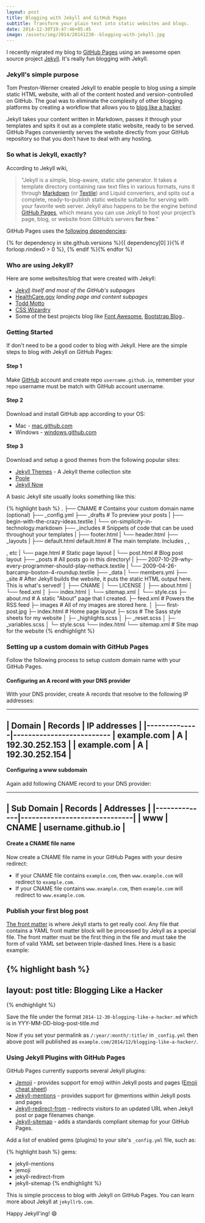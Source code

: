 ```yaml
---
layout: post
title: Blogging with Jekyll and GitHub Pages
subtitle: Transform your plain text into static websites and blogs.
date: 2014-12-30T19:47:46+05:45
image: /assets/img/2014/20141230--blogging-with-jekyll.jpg
---
```


I recently migrated my blog to [GitHub Pages](//pages.github.com) using an awesome open source project [Jekyll](http://jekyllrb.com). It's really fun blogging with Jekyll.

### Jekyll's simple purpose

Tom Preston-Werner created Jekyll to enable people to blog using a simple static HTML website, with all of the content hosted and version-controlled on GitHub. The goal was to eliminate the complexity of other blogging platforms by creating a workflow that allows you to [blog like a hacker](http://tom.preston-werner.com/2008/11/17/blogging-like-a-hacker.html).

Jekyll takes your content written in Markdown, passes it through your templates and spits it out as a complete static website, ready to be served. GitHub Pages conveniently serves the website directly from your GitHub repository so that you don’t have to deal with any hosting.

### So what is Jekyll, exactly?

According to Jekyll wiki, 
> "Jekyll is a simple, blog-aware, static site generator. It takes a template directory containing raw text files in various formats, runs it through [Markdown](http://daringfireball.net/projects/markdown/) (or [Textile](http://redcloth.org/textile)) and Liquid converters, and spits out a complete, ready-to-publish static website suitable for serving with your favorite web server. Jekyll also happens to be the engine behind [GitHub Pages](http://pages.github.com/), which means you can use Jekyll to host your project’s page, blog, or website from GitHub’s servers **for free**."

GitHub Pages uses the [following dependencies](//pages.github.com/versions/):

{% for dependency in site.github.versions %}{{ dependency[0] }}{% if forloop.rindex0 > 0 %}, {% endif %}{% endfor %}

### Who are using Jekyll?

Here are some websites/blog that were created with Jekyll:

* [Jekyll](http://jekyllrb.com/) *itself and most of the GitHub's subpages*
* [HealthCare.gov](https://www.healthcare.gov/) *landing page and content subpages*
* [Todd Motto](http://toddmotto.com/)
* [CSS Wizardry](http://csswizardry.com/)
* Some of the best projects blog like [Font Awesome](http://blog.fontawesome.io/), [Bootstrap Blog](http://blog.getbootstrap.com/)..

### Getting Started

If don't need to be a good coder to blog with Jekyll. Here are the simple steps to blog with Jekyll on GitHub Pages:

#### Step 1

Make [GitHub](//github.com) account and create repo `username.github.io`, remember your repo username must be match with GitHub account username.

#### Step 2

Download and install GitHub app according to your OS:

* Mac - [mac.github.com](//mac.github.com)
* Windows - [windows.github.com](//windows.github.com)

#### Step 3

Download and setup a good themes from the following popular sites:

* [Jekyll Themes](http://jekyllthemes.org/) - A Jekyll theme collection site
* [Poole](http://getpoole.com/)
* [Jekyll Now](http://www.jekyllnow.com/)

A basic Jekyll site usually looks something like this:

{% highlight bash %}
.
├── CNAME # Contains your custom domain name (optional)
├── _config.yml
├── _drafts # To preview your posts
|   ├── begin-with-the-crazy-ideas.textile
|   └── on-simplicity-in-technology.markdown
├── _includes # Snippets of code that can be used throughout your templates
|   ├── footer.html
|   └── header.html
├── _layouts
|   ├── default.html default.html # The main template. Includes <head>, <navigation>, <footer>, etc
|   └── page.html # Static page layout
|   └── post.html # Blog post layout
├── _posts # All posts go in this directory!
|   ├── 2007-10-29-why-every-programmer-should-play-nethack.textile
|   └── 2009-04-26-barcamp-boston-4-roundup.textile
├── _data
|   └── members.yml
├── _site # After Jekyll builds the website, it puts the static HTML output here. This is what's served!
│   ├── CNAME
│   └── LICENSE
│   ├── about.html
│   └── feed.xml
│   ├── index.html
│   └── sitemap.xml
│   └── style.css
├─ about.md # A static "About" page that I created.
├─ feed.xml # Powers the RSS feed
├─ images # All of my images are stored here.
│  ├── first-post.jpg
├─ index.html # Home page layout
├─ scss # The Sass style sheets for my website
│  ├─ _highlights.scss
│  ├─ _reset.scss
│  ├─ _variables.scss
│  └─ style.scss
└── index.html
└── sitemap.xml # Site map for the website
{% endhighlight %}


### Setting up a custom domain with GitHub Pages

Follow the following process to setup custom domain name with your GitHub Pages.

#### Configuring an A record with your DNS provider

With your DNS provider, create A records that resolve to the following IP addresses:

 -----------------------------------------
| Domain       | Records | IP addresses   |
|--------------|--------------------------
| example.com  | A       | 192.30.252.153 |
| example.com  | A       | 192.30.252.154 |
 -----------------------------------------
 
#### Configuring a www subdomain

Again add following CNAME record to your DNS provider:
 
  --------------------------------------------
| Sub Domain   | Records | Addresses          |
|--------------|------------------------------|
| www          | CNAME   | username.github.io |
 ---------------------------------------------

#### Create a CNAME file name

Now create a CNAME file name in your GitHub Pages with your desire redirect:

* If your CNAME file contains `example.com`, then `www.example.com` will redirect to `example.com`.
* If your CNAME file contains `www.example.com`, then `example.com` will redirect to `www.example.com`.

### Publish your first blog post

[The front matter](http://jekyllrb.com/docs/frontmatter/) is where Jekyll starts to get really cool. Any file that contains a YAML front matter block will be processed by Jekyll as a special file. The front matter must be the first thing in the file and must take the form of valid YAML set between triple-dashed lines. Here is a basic example:

{% highlight bash %}
---
layout: post
title: Blogging Like a Hacker
---
{% endhighlight %}

Save the file under the format `2014-12-30-blogging-like-a-hacker.md` which is in YYY-MM-DD-blog-post-title.md

Now if you set your permalink as `/:year/:month/:title/` in `_config.yml` then above post will published as `example.com/2014/12/blogging-like-a-hacker/`.

### Using Jekyll Plugins with GitHub Pages

GitHub Pages currently supports several Jekyll plugins:

* [Jemoji](//help.github.com/articles/emoji-on-github-pages) - provides support for emoji within Jekyll posts and pages ([Emoji cheat sheet](http://www.emoji-cheat-sheet.com/))
* [Jekyll-mentions](//help.github.com/articles/mentions-on-github-pages) - provides support for @mentions within Jekyll posts and pages
* [Jekyll-redirect-from](//help.github.com/articles/redirects-on-github-pages) - redirects visitors to an updated URL when Jekyll post or page filenames change.
* [Jekyll-sitemap](//help.github.com/articles/sitemaps-for-github-pages) - adds a standards compliant sitemap for your GitHub Pages.

Add a list of enabled gems (plugins) to your site's `_config.yml` file, such as:

{% highlight bash %}
gems:
- jekyll-mentions
- jemoji
- jekyll-redirect-from
- jekyll-sitemap
{% endhighlight %}

This is simple proccess to blog with Jekyll on GitHub Pages. You can learn more about Jekyll at `jekyllrb.com`.

Happy Jekyll'ing! :smile: